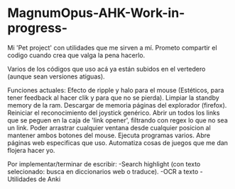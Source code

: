 # MagnumOpus-AHK-Work-in-progress-
Mi 'Pet project' con utilidades que me sirven a mí. Prometo compartir el codigo cuando crea que valga la pena hacerlo.

Varios de los códigos que uso acá ya están subidos en el vertedero (aunque sean versiones atiguas).

Funciones actuales:
Efecto de ripple y halo para el mouse (Estéticos, para tener feedback al hacer clik y para que no se pierda).
Limpiar la standby memory de la ram.
Descargar de memoria páginas del explorador (firefox).
Reiniciar el reconocimiento del joystick genérico.
Abrir un todos los links que se peguen en la caja de 'link opener', filtrando con regex lo que no sea un link.
Poder arrastrar cualquier ventana desde cualquier posicion al mantener ambos botones del mouse.
Ejecuta programas varios.
Abre páginas web especificas que uso.
Automatiza cosas de juegos que me dan flojera hacer yo.

Por implementar/terminar de escribir:
-Search highlight (con texto selecionado: busca en diccionarios web o traduce).
-OCR a texto
-Utilidades de Anki

